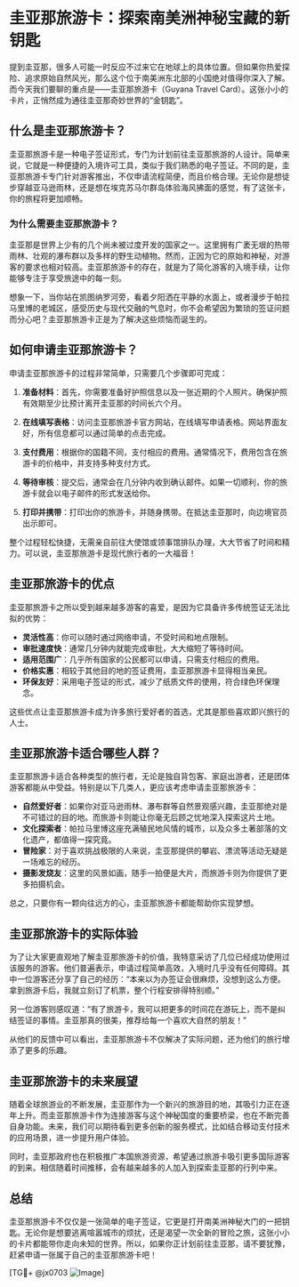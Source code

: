 # 圭亚那旅游卡：探索南美洲神秘宝藏的新钥匙

提到圭亚那，很多人可能一时反应不过来它在地球上的具体位置。但如果你热爱探险、追求原始自然风光，那么这个位于南美洲东北部的小国绝对值得你深入了解。而今天我们要聊的重点是——圭亚那旅游卡（Guyana Travel Card）。这张小小的卡片，正悄然成为通往圭亚那奇妙世界的“金钥匙”。

## 什么是圭亚那旅游卡？

圭亚那旅游卡是一种电子签证形式，专门为计划前往圭亚那旅游的人设计。简单来说，它就是一种便捷的入境许可工具，类似于我们熟悉的电子签证。不同的是，圭亚那旅游卡专门针对游客推出，不仅申请流程简便，而且价格合理。无论你是想徒步穿越亚马逊雨林，还是想在埃克苏马尔群岛体验海风拂面的感觉，有了这张卡，你的旅程将更加顺畅。

### 为什么需要圭亚那旅游卡？

圭亚那是世界上少有的几个尚未被过度开发的国家之一。这里拥有广袤无垠的热带雨林、壮观的瀑布群以及多样的野生动植物。然而，正因为它的原始和神秘，对游客的要求也相对较高。圭亚那旅游卡的存在，就是为了简化游客的入境手续，让你能够专注于享受旅途中的每一刻。

想象一下，当你站在凯图纳罗河旁，看着夕阳洒在平静的水面上，或者漫步于帕拉马里博的老城区，感受历史与现代交融的气息时，你不会希望因为繁琐的签证问题而分心吧？圭亚那旅游卡正是为了解决这些烦恼而诞生的。

## 如何申请圭亚那旅游卡？

申请圭亚那旅游卡的过程非常简单，只需要几个步骤即可完成：

1. **准备材料**：首先，你需要准备好护照信息以及一张近期的个人照片。确保护照有效期至少比预计离开圭亚那的时间长六个月。
   
2. **在线填写表格**：访问圭亚那旅游卡官方网站，在线填写申请表格。网站界面友好，所有信息都可以通过简单的点击完成。

3. **支付费用**：根据你的国籍不同，支付相应的费用。通常情况下，费用包含在旅游卡的价格中，并支持多种支付方式。

4. **等待审核**：提交后，通常会在几分钟内收到确认邮件。如果一切顺利，你的旅游卡就会以电子邮件的形式发送给你。

5. **打印并携带**：打印出你的旅游卡，并随身携带。在抵达圭亚那时，向边境官员出示即可。

整个过程轻松快捷，无需亲自前往大使馆或领事馆排队办理，大大节省了时间和精力。可以说，圭亚那旅游卡是现代旅行者的一大福音！

## 圭亚那旅游卡的优点

圭亚那旅游卡之所以受到越来越多游客的喜爱，是因为它具备许多传统签证无法比拟的优势：

- **灵活性高**：你可以随时通过网络申请，不受时间和地点限制。
- **审批速度快**：通常几分钟内就能完成审批，大大缩短了等待时间。
- **适用范围广**：几乎所有国家的公民都可以申请，只需支付相应的费用。
- **价格实惠**：相较于其他目的地的签证费用，圭亚那旅游卡显得相当亲民。
- **环保友好**：采用电子签证的形式，减少了纸质文件的使用，符合绿色环保理念。

这些优点让圭亚那旅游卡成为许多旅行爱好者的首选，尤其是那些喜欢即兴旅行的人士。

## 圭亚那旅游卡适合哪些人群？

圭亚那旅游卡适合各种类型的旅行者，无论是独自背包客、家庭出游者，还是团体游客都能从中受益。特别是以下几类人，更应该考虑申请圭亚那旅游卡：

- **自然爱好者**：如果你对亚马逊雨林、瀑布群等自然景观感兴趣，圭亚那绝对是不可错过的目的地。而旅游卡则能让你毫无后顾之忧地深入探索这片土地。
- **文化探索者**：帕拉马里博这座充满殖民地风情的城市，以及众多土著部落的文化遗产，都值得一探究竟。
- **冒险家**：对于喜欢挑战极限的人来说，圭亚那提供的攀岩、漂流等活动无疑是一场难忘的经历。
- **摄影发烧友**：这里的风景如画，随手一拍便是大片，而旅游卡则为你提供了更多拍摄机会。

总之，只要你有一颗向往远方的心，圭亚那旅游卡都能帮助你实现梦想。

## 圭亚那旅游卡的实际体验

为了让大家更直观地了解圭亚那旅游卡的价值，我特意采访了几位已经成功使用过该服务的游客。他们普遍表示，申请过程简单高效，入境时几乎没有任何障碍。其中一位游客还分享了自己的经历：“本来以为办签证会很麻烦，没想到这么方便。拿到旅游卡后，我就立刻订了机票，整个行程安排得特别顺。”

另一位游客则感叹道：“有了旅游卡，我可以把更多的时间花在游玩上，而不是纠结签证的事情。圭亚那真的很美，推荐给每一个喜欢大自然的朋友！”

从他们的反馈中可以看出，圭亚那旅游卡不仅解决了实际问题，还为他们的旅行增添了更多的乐趣。

## 圭亚那旅游卡的未来展望

随着全球旅游业的不断发展，圭亚那作为一个新兴的旅游目的地，其吸引力正在逐年上升。而圭亚那旅游卡作为连接游客与这个神秘国度的重要桥梁，也在不断完善自身功能。未来，我们可以期待看到更多创新的服务模式，比如结合移动支付技术的应用场景，进一步提升用户体验。

同时，圭亚那政府也在积极推广本国旅游资源，希望通过旅游卡吸引更多国际游客的到来。相信随着时间推移，会有越来越多的人加入到探索圭亚那的行列中来。

## 总结

圭亚那旅游卡不仅仅是一张简单的电子签证，它更是打开南美洲神秘大门的一把钥匙。无论你是想要逃离喧嚣城市的烦扰，还是渴望一次全新的冒险之旅，这张小小的卡片都能带你走向未知的世界。所以，如果你正计划前往圭亚那，请不要犹豫，赶紧申请一张属于自己的圭亚那旅游卡吧！

[TG💪+ @jx0703 ![Image](https://github.com/user-attachments/assets/dbca1d08-cadb-493c-b0ec-ad6f7a83f270)]